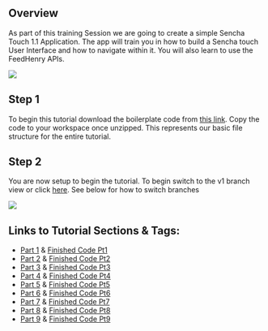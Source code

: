 ## Overview

As part of this training Session we are going to create a simple Sencha Touch 1.1 Application. The app will train you in how to build a Sencha touch User Interface and how to navigate within it. You will also learn to use the FeedHenry APIs.

![](https://github.com/feedhenry/FH-Training-App-Sencha/raw/v1/docs/HomeView.png)

## Step 1 

To begin this tutorial download the boilerplate code from <a href="https://github.com/feedhenry/Training-Demo-App/zipball/boilerplate">this link</a>. Copy the code to your workspace once unzipped. This represents our basic file structure for the entire tutorial.

## Step 2

You are now setup to begin the tutorial. To begin switch to the v1 branch view or click <a href="https://github.com/feedhenry/Training-Demo-App/tree/v1">here</a>. See below for how to switch branches

![](https://github.com/feedhenry/FH-Training-App-Sencha/raw/master/docs/gitHub.png)


## Links to Tutorial Sections & Tags:


* <a href="https://github.com/feedhenry/FH-Training-App-Sencha/tree/v1">Part 1</a> & <a href="https://github.com/feedhenry/FH-Training-App-Sencha/zipball/v1">Finished Code Pt1</a>
* <a href="https://github.com/feedhenry/FH-Training-App-Sencha/tree/v2">Part 2</a> & <a href="https://github.com/feedhenry/FH-Training-App-Sencha/zipball/v2">Finished Code Pt2</a>
* <a href="https://github.com/feedhenry/FH-Training-App-Sencha/tree/v3">Part 3</a> & <a href="https://github.com/feedhenry/FH-Training-App-Sencha/zipball/v3">Finished Code Pt3</a>
* <a href="https://github.com/feedhenry/FH-Training-App-Sencha/tree/v4">Part 4</a> & <a href="https://github.com/feedhenry/FH-Training-App-Sencha/zipball/v4">Finished Code Pt4</a>
* <a href="https://github.com/feedhenry/FH-Training-App-Sencha/tree/v5">Part 5</a> & <a href="https://github.com/feedhenry/FH-Training-App-Sencha/zipball/v5">Finished Code Pt5</a>
* <a href="https://github.com/feedhenry/FH-Training-App-Sencha/tree/v6">Part 6</a> & <a href="https://github.com/feedhenry/FH-Training-App-Sencha/zipball/v6">Finished Code Pt6</a>
* <a href="https://github.com/feedhenry/FH-Training-App-Sencha/tree/v7">Part 7</a> & <a href="https://github.com/feedhenry/FH-Training-App-Sencha/zipball/v7">Finished Code Pt7</a>
* <a href="https://github.com/feedhenry/FH-Training-App-Sencha/tree/v8">Part 8</a> & <a href="https://github.com/feedhenry/FH-Training-App-Sencha/zipball/v8">Finished Code Pt8</a>
* <a href="https://github.com/feedhenry/FH-Training-App-Sencha/tree/v9">Part 9</a> & <a href="https://github.com/feedhenry/FH-Training-App-Sencha/zipball/v9">Finished Code Pt9</a>



